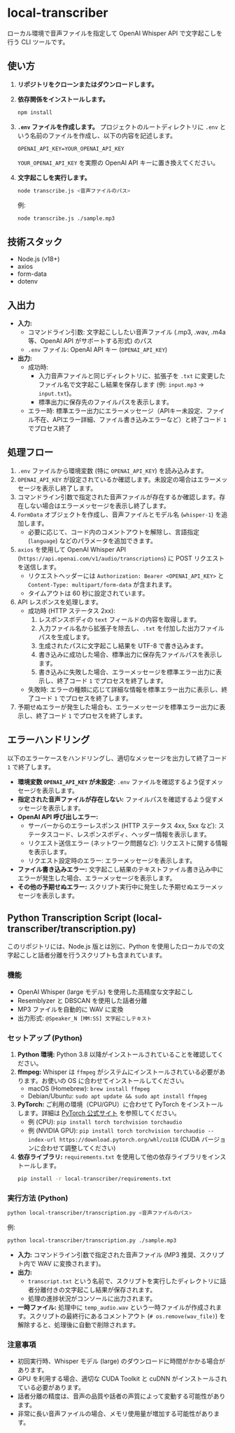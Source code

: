 # local-transcriber

ローカル環境で音声ファイルを指定して OpenAI Whisper API で文字起こしを行う CLI ツールです。

## 使い方

1.  **リポジトリをクローンまたはダウンロードします。**

2.  **依存関係をインストールします。**
    ```bash
    npm install
    ```

3.  **`.env` ファイルを作成します。**
    プロジェクトのルートディレクトリに `.env` という名前のファイルを作成し、以下の内容を記述します。
    ```
    OPENAI_API_KEY=YOUR_OPENAI_API_KEY
    ```
    `YOUR_OPENAI_API_KEY` を実際の OpenAI API キーに置き換えてください。

4.  **文字起こしを実行します。**
    ```bash
    node transcribe.js <音声ファイルのパス>
    ```
    例:
    ```bash
    node transcribe.js ./sample.mp3
    ```

## 技術スタック

*   Node.js (v18+)
*   axios
*   form-data
*   dotenv

## 入出力

*   **入力:**
    *   コマンドライン引数: 文字起こししたい音声ファイル (.mp3, .wav, .m4a 等、OpenAI API がサポートする形式) のパス
    *   `.env` ファイル: OpenAI API キー (`OPENAI_API_KEY`)
*   **出力:**
    *   成功時:
        *   入力音声ファイルと同じディレクトリに、拡張子を `.txt` に変更したファイル名で文字起こし結果を保存します (例: `input.mp3` -> `input.txt`)。
        *   標準出力に保存先のファイルパスを表示します。
    *   エラー時: 標準エラー出力にエラーメッセージ（APIキー未設定、ファイル不在、APIエラー詳細、ファイル書き込みエラーなど）と終了コード `1` でプロセス終了

## 処理フロー

1.  `.env` ファイルから環境変数 (特に `OPENAI_API_KEY`) を読み込みます。
2.  `OPENAI_API_KEY` が設定されているか確認します。未設定の場合はエラーメッセージを表示し終了します。
3.  コマンドライン引数で指定された音声ファイルが存在するか確認します。存在しない場合はエラーメッセージを表示し終了します。
4.  `FormData` オブジェクトを作成し、音声ファイルとモデル名 (`whisper-1`) を追加します。
    *   必要に応じて、コード内のコメントアウトを解除し、言語指定 (`language`) などのパラメータを追加できます。
5.  `axios` を使用して OpenAI Whisper API (`https://api.openai.com/v1/audio/transcriptions`) に POST リクエストを送信します。
    *   リクエストヘッダーには `Authorization: Bearer <OPENAI_API_KEY>` と `Content-Type: multipart/form-data` が含まれます。
    *   タイムアウトは 60 秒に設定されています。
6.  API レスポンスを処理します。
    *   成功時 (HTTP ステータス 2xx):
        1.  レスポンスボディの `text` フィールドの内容を取得します。
        2.  入力ファイル名から拡張子を除去し、`.txt` を付加した出力ファイルパスを生成します。
        3.  生成されたパスに文字起こし結果を UTF-8 で書き込みます。
        4.  書き込みに成功した場合、標準出力に保存先ファイルパスを表示します。
        5.  書き込みに失敗した場合、エラーメッセージを標準エラー出力に表示し、終了コード `1` でプロセスを終了します。
    *   失敗時: エラーの種類に応じて詳細な情報を標準エラー出力に表示し、終了コード `1` でプロセスを終了します。
7.  予期せぬエラーが発生した場合も、エラーメッセージを標準エラー出力に表示し、終了コード `1` でプロセスを終了します。

## エラーハンドリング

以下のエラーケースをハンドリングし、適切なメッセージを出力して終了コード `1` で終了します。

*   **環境変数 `OPENAI_API_KEY` が未設定:** `.env` ファイルを確認するよう促すメッセージを表示します。
*   **指定された音声ファイルが存在しない:** ファイルパスを確認するよう促すメッセージを表示します。
*   **OpenAI API 呼び出しエラー:**
    *   サーバーからのエラーレスポンス (HTTP ステータス 4xx, 5xx など): ステータスコード、レスポンスボディ、ヘッダー情報を表示します。
    *   リクエスト送信エラー (ネットワーク問題など): リクエストに関する情報を表示します。
    *   リクエスト設定時のエラー: エラーメッセージを表示します。
*   **ファイル書き込みエラー:** 文字起こし結果のテキストファイル書き込み中にエラーが発生した場合、エラーメッセージを表示します。
*   **その他の予期せぬエラー:** スクリプト実行中に発生した予期せぬエラーメッセージを表示します。

## Python Transcription Script (local-transcriber/transcription.py)

このリポジトリには、Node.js 版とは別に、Python を使用したローカルでの文字起こしと話者分離を行うスクリプトも含まれています。

### 機能

*   OpenAI Whisper (large モデル) を使用した高精度な文字起こし
*   Resemblyzer と DBSCAN を使用した話者分離
*   MP3 ファイルを自動的に WAV に変換
*   出力形式: `@Speaker_N [MM:SS]
文字起こしテキスト`

### セットアップ (Python)

1.  **Python 環境:** Python 3.8 以降がインストールされていることを確認してください。
2.  **ffmpeg:** Whisper は `ffmpeg` がシステムにインストールされている必要があります。お使いの OS に合わせてインストールしてください。
    *   macOS (Homebrew): `brew install ffmpeg`
    *   Debian/Ubuntu: `sudo apt update && sudo apt install ffmpeg`
3.  **PyTorch:** ご利用の環境（CPU/GPU）に合わせて PyTorch をインストールします。詳細は [PyTorch 公式サイト](https://pytorch.org/) を参照してください。
    *   例 (CPU): `pip install torch torchvision torchaudio`
    *   例 (NVIDIA GPU): `pip install torch torchvision torchaudio --index-url https://download.pytorch.org/whl/cu118` (CUDA バージョンに合わせて調整してください)
4.  **依存ライブラリ:** `requirements.txt` を使用して他の依存ライブラリをインストールします。
    ```bash
    pip install -r local-transcriber/requirements.txt
    ```

### 実行方法 (Python)

```bash
python local-transcriber/transcription.py <音声ファイルのパス>
```

例:

```bash
python local-transcriber/transcription.py ./sample.mp3
```

*   **入力:** コマンドライン引数で指定された音声ファイル (MP3 推奨、スクリプト内で WAV に変換されます)。
*   **出力:**
    *   `transcript.txt` という名前で、スクリプトを実行したディレクトリに話者分離付きの文字起こし結果が保存されます。
    *   処理の進捗状況がコンソールに出力されます。
*   **一時ファイル:** 処理中に `temp_audio.wav` という一時ファイルが作成されます。スクリプトの最終行にあるコメントアウト (`# os.remove(wav_file)`) を解除すると、処理後に自動で削除されます。

### 注意事項

*   初回実行時、Whisper モデル (large) のダウンロードに時間がかかる場合があります。
*   GPU を利用する場合、適切な CUDA Toolkit と cuDNN がインストールされている必要があります。
*   話者分離の精度は、音声の品質や話者の声質によって変動する可能性があります。
*   非常に長い音声ファイルの場合、メモリ使用量が増加する可能性があります。
